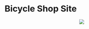 <h1>
  Bicycle Shop Site
</h1>
<p align="center">
  <img src="https://github.com/NotGasaiYuno/my-programming-projects/blob/main/Attachments/1.png" />
</p>
